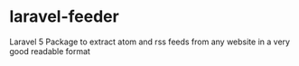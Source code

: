 # laravel-feeder
Laravel 5 Package to extract atom and rss feeds from any website in a very good readable format

